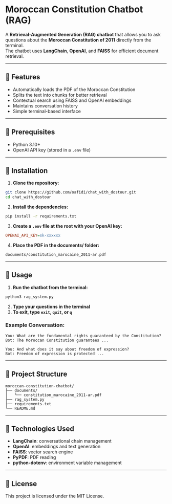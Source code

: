 # Moroccan Constitution Chatbot (RAG)

A **Retrieval-Augmented Generation (RAG) chatbot** that allows you to ask questions about the **Moroccan Constitution of 2011** directly from the terminal.  
The chatbot uses **LangChain**, **OpenAI**, and **FAISS** for efficient document retrieval.

---

## 🔹 Features

- Automatically loads the PDF of the Moroccan Constitution
- Splits the text into chunks for better retrieval
- Contextual search using FAISS and OpenAI embeddings
- Maintains conversation history
- Simple terminal-based interface

---

## 🔹 Prerequisites

- Python 3.10+  
- OpenAI API key (stored in a `.env` file)  

---

## 🔹 Installation

1. **Clone the repository:**
```bash
git clone https://github.com/oafidi/chat_with_dostour.git
cd chat_with_dostour
```

2. **Install the dependencies:**
```bash
pip install -r requirements.txt
```

3. **Create a `.env` file at the root with your OpenAI key:**
```ini
OPENAI_API_KEY=sk-xxxxxx
```

4. **Place the PDF in the documents/ folder:**
```
documents/constitution_marocaine_2011-ar.pdf
```

---

## 🔹 Usage

1. **Run the chatbot from the terminal:**
```bash
python3 rag_system.py
```

2. **Type your questions in the terminal**
3. **To exit, type `exit`, `quit`, or `q`**

### Example Conversation:
```
You: What are the fundamental rights guaranteed by the Constitution?
Bot: The Moroccan Constitution guarantees ...

You: And what does it say about freedom of expression?
Bot: Freedom of expression is protected ...
```

---

## 🔹 Project Structure

```
moroccan-constitution-chatbot/
├── documents/
│   └── constitution_marocaine_2011-ar.pdf
├── rag_system.py
├── requirements.txt
└── README.md
```

---

## 🔹 Technologies Used

- **LangChain**: conversational chain management
- **OpenAI**: embeddings and text generation
- **FAISS**: vector search engine
- **PyPDF**: PDF reading
- **python-dotenv**: environment variable management

---

## 🔹 License

This project is licensed under the MIT License.
